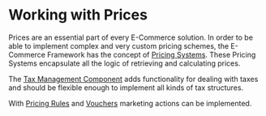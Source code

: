 # Working with Prices

Prices are an essential part of every E-Commerce solution. In order to be able to implement complex and very custom
pricing schemes, the E-Commerce Framework has the concept of [Pricing Systems](./01_Price_Systems_and_getting_Prices.md). 
These Pricing Systems encapsulate all the logic of retrieving and calculating prices. 
 
The [Tax Management Component](./03_Tax_Management.md) adds functionality for dealing with taxes and should be flexible
enough to implement all kinds of tax structures. 

With [Pricing Rules](./05_Pricing_Rules.md) and [Vouchers](./07_Vouchers.md) marketing actions can be implemented.
